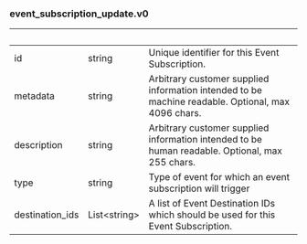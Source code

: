 
### event_subscription_update.v0

| &nbsp; | &nbsp; | &nbsp; |
|---|---|---|
| id | string | Unique identifier for this Event Subscription. |
| metadata | string | Arbitrary customer supplied information intended to be machine readable. Optional, max 4096 chars. |
| description | string | Arbitrary customer supplied information intended to be human readable. Optional, max 255 chars. |
| type | string | Type of event for which an event subscription will trigger |
| destination_ids | List&lt;string&gt; | A list of Event Destination IDs which should be used for this Event Subscription. |